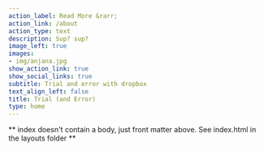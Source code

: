```yaml
---
action_label: Read More &rarr;
action_link: /about
action_type: text
description: Sup? sup?
image_left: true
images:
- img/anjana.jpg
show_action_link: true
show_social_links: true
subtitle: Trial and error with dropbox
text_align_left: false
title: Trial (and Error)
type: home
---
```


** index doesn't contain a body, just front matter above.
See index.html in the layouts folder **
